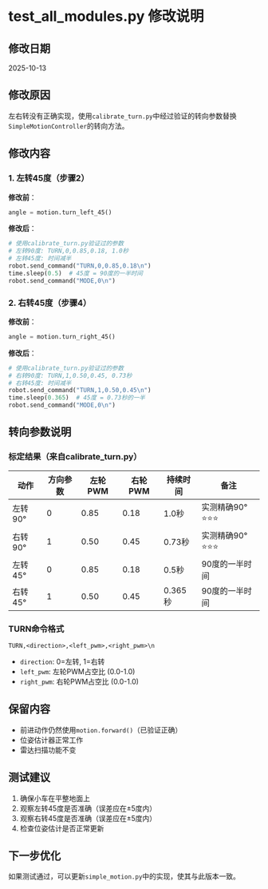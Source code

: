 # test_all_modules.py 修改说明

## 修改日期
2025-10-13

## 修改原因
左右转没有正确实现，使用`calibrate_turn.py`中经过验证的转向参数替换`SimpleMotionController`的转向方法。

## 修改内容

### 1. 左转45度（步骤2）
**修改前**：
```python
angle = motion.turn_left_45()
```

**修改后**：
```python
# 使用calibrate_turn.py验证过的参数
# 左转90度: TURN,0,0.85,0.18, 1.0秒
# 左转45度: 时间减半
robot.send_command("TURN,0,0.85,0.18\n")
time.sleep(0.5)  # 45度 = 90度的一半时间
robot.send_command("MODE,0\n")
```

### 2. 右转45度（步骤4）
**修改前**：
```python
angle = motion.turn_right_45()
```

**修改后**：
```python
# 使用calibrate_turn.py验证过的参数
# 右转90度: TURN,1,0.50,0.45, 0.73秒
# 右转45度: 时间减半
robot.send_command("TURN,1,0.50,0.45\n")
time.sleep(0.365)  # 45度 = 0.73秒的一半
robot.send_command("MODE,0\n")
```

## 转向参数说明

### 标定结果（来自calibrate_turn.py）

| 动作 | 方向参数 | 左轮PWM | 右轮PWM | 持续时间 | 备注 |
|------|---------|---------|---------|----------|------|
| 左转90° | 0 | 0.85 | 0.18 | 1.0秒 | 实测精确90° ⭐⭐⭐ |
| 右转90° | 1 | 0.50 | 0.45 | 0.73秒 | 实测精确90° ⭐⭐⭐ |
| 左转45° | 0 | 0.85 | 0.18 | 0.5秒 | 90度的一半时间 |
| 右转45° | 1 | 0.50 | 0.45 | 0.365秒 | 90度的一半时间 |

### TURN命令格式
```
TURN,<direction>,<left_pwm>,<right_pwm>\n
```
- `direction`: 0=左转, 1=右转
- `left_pwm`: 左轮PWM占空比 (0.0-1.0)
- `right_pwm`: 右轮PWM占空比 (0.0-1.0)

## 保留内容
- 前进动作仍然使用`motion.forward()`（已验证正确）
- 位姿估计器正常工作
- 雷达扫描功能不变

## 测试建议
1. 确保小车在平整地面上
2. 观察左转45度是否准确（误差应在±5度内）
3. 观察右转45度是否准确（误差应在±5度内）
4. 检查位姿估计是否正常更新

## 下一步优化
如果测试通过，可以更新`simple_motion.py`中的实现，使其与此版本一致。





